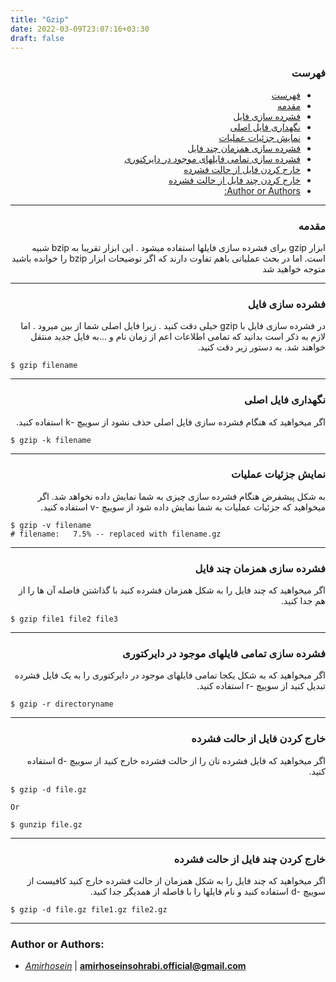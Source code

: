 ```yaml
---
title: "Gzip"
date: 2022-03-09T23:07:16+03:30
draft: false
---
```


<div dir='rtl'>

### فهرست

- [فهرست](#فهرست)
- [مقدمه](#مقدمه)
- [فشرده سازی فایل](#فشرده-سازی-فایل)
- [نگهداری فایل اصلی](#نگهداری-فایل-اصلی)
- [نمایش جزئیات عملیات](#نمایش-جزئیات-عملیات)
- [فشرده سازی همزمان چند فایل](#فشرده-سازی-همزمان-چند-فایل)
- [فشرده سازی تمامی فایلهای موجود در دایرکتوری](#فشرده-سازی-تمامی-فایلهای-موجود-در-دایرکتوری)
- [خارج کردن فایل از حالت فشرده](#خارج-کردن-فایل-از-حالت-فشرده)
- [خارج کردن چند فایل از حالت فشرده](#خارج-کردن-چند-فایل-از-حالت-فشرده)
- [Author or Authors:](#author-or-authors)
</div>


---
<div dir='rtl'>

### مقدمه
ابزار gzip برای فشرده سازی فایلها استفاده میشود . این ابزار تقریبا به bzip شبیه است. اما در بحث عملیاتی باهم تفاوت دارند که اگر توضیحات ابزار bzip را خوانده باشید متوجه خواهید شد
</div>


---
<div dir='rtl'>

### فشرده سازی فایل
در فشرده سازی فایل با gzip خیلی دقت کنید . زیرا فایل اصلی شما از بین میرود . اما لازم به ذکر است بدانید که تمامی اطلاعات اعم از زمان نام و ...به فایل جدید منتقل خواهند شد. به دستور زیر دقت کنید.
</div>

    $ gzip filename

---
<div dir='rtl'>

### نگهداری فایل اصلی
اگر میخواهید که هنگام فشرده سازی فایل اصلی حذف نشود از سوییچ -k استفاده کنید.
</div>

    $ gzip -k filename

---
<div dir='rtl'>

### نمایش جزئیات عملیات
به شکل پیشفرض هنگام فشرده سازی چیزی به شما نمایش داده نخواهد شد. اگر میخواهید که جزئیات عملیات به شما نمایش داده شود از سوییچ -v استفاده کنید.
</div>

    $ gzip -v filename
    # filename:	  7.5% -- replaced with filename.gz

---
<div dir='rtl'>

### فشرده سازی همزمان چند فایل
اگر میخواهید که چند فایل را به شکل همزمان فشرده کنید با گذاشتن فاصله آن ها را از هم جدا کنید.
</div>

    $ gzip file1 file2 file3



---
<div dir='rtl'>

### فشرده سازی تمامی فایلهای موجود در دایرکتوری
اگر میخواهید که به شکل یکجا تمامی فایلهای موجود در دایرکتوری را به یک فایل فشرده تبدیل کنید از سوییچ -r استفاده کنید.
</div>


    $ gzip -r directoryname
---
<div dir='rtl'>

### خارج کردن فایل از حالت فشرده
اگر میخواهید که فایل فشرده تان را از حالت فشرده خارج کنید از سوییچ -d استفاده کنید.
</div>

    $ gzip -d file.gz
    
    Or

    $ gunzip file.gz

---
<div dir='rtl'>

### خارج کردن چند فایل از حالت فشرده
اگر میخواهید که چند فایل را به شکل همزمان از حالت فشرده خارج کنید کافیست از سوییچ -d استفاده کنید و نام فایلها را با فاصله از همدیگر جدا کنید.
</div>

    $ gzip -d file.gz file1.gz file2.gz
---

### Author or Authors:

- *[Amirhosein](https://github.com/amirhoseinsb)* | **<amirhoseinsohrabi.official@gmail.com>**

